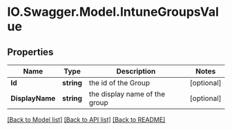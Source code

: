 # IO.Swagger.Model.IntuneGroupsValue
## Properties

Name | Type | Description | Notes
------------ | ------------- | ------------- | -------------
**Id** | **string** | the id of the Group | [optional] 
**DisplayName** | **string** | the display name of the group | [optional] 

[[Back to Model list]](../README.md#documentation-for-models) [[Back to API list]](../README.md#documentation-for-api-endpoints) [[Back to README]](../README.md)

